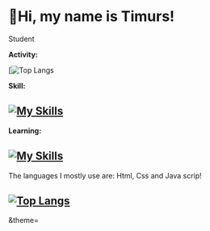 # 👋Hi, my name is Timurs!
<p>Student</p>

**Activity:**

[![Top Langs]([https://github-readme-stats.vercel.app/api/top-langs/?username=19383562965)

**Skill:**

## [![My Skills](https://skillicons.dev/icons?i=html,css)](https://skillicons.dev)

**Learning:**

## [![My Skills](https://skillicons.dev/icons?i=js,py)](https://skillicons.dev)

The languages I mostly use are: Html, Css and Java scrip!
## [![Top Langs](https://github-readme-stats.vercel.app/api/top-langs/?username=19383562965)](https://github.com/19383562965/github-readme-stats)
&theme=<light>

